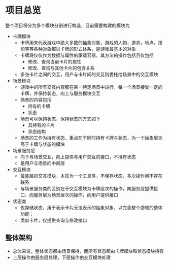 # 项目总览

整个项目将分为多个模块分别进行构造，目前需要构建的模块为

- 卡牌模块
  - 卡牌用来代表游戏中绝大多数的抽象对象，游戏的人物，道具，地点，技能等等各种对象都以卡牌的形式体系，是游戏最基本的对象
  - 卡牌将仅仅作为数据与属性的承载容器，其方法的操作包括且仅包括
    - 修改、查询当前卡片的属性
    - 修改、查询与其他卡片的包含关系
  - 多张卡片之间的交互，用户与卡片间的交互则委托给场景中的交互模块
- 场景模块
  - 游戏中的所有交互内容都在某一特定场景中进行，每一个场景接受一定的卡牌，并保持状态，向上与服务模块交互
  - 场景的内容包括
    - 持有的卡牌
    - 状态
  - 场景可以保持状态，保持状态的方式如下
    - 其持有的卡片
    - 状态结构
  - 场景的工作为持有状态，重点在于同时持有卡牌与状态，为一个抽象层次高于卡牌与状态的模块
- 场景服务层
  - 向下与场景交互，向上提供与用户交互的接口，不持有状态
  - 是用户与场景的中间层
- 交互模块
  - 最底层的交互模块，本质为一个工具类，不保存状态，多次操作间不存在联系
  - 与场景服务类的区别在于交互模块为卡牌层次的操作，向服务层提供接口，而服务层为场景层次的操作，向用户提供接口
- 状态类
  - 仅存储状态，用于表示卡片无法表示的抽象对象，以完善整个游戏的整体功能；
  - 类似卡片，仅提供查询与修改接口

## 整体架构

- 总体来说，整体状态都由场景保持，而所有状态都由卡牌模块和状态模块持有
- 上层操作由服务层处理，下层操作由交互模块处理